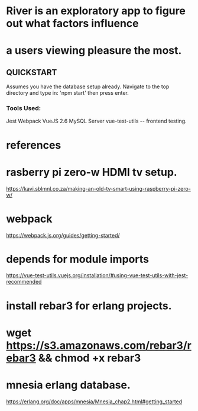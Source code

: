 # River is an exploratory app to figure out what factors influence
# a users viewing pleasure the most.

## QUICKSTART

Assumes you have the database setup already.
Navigate to the top directory and type in:
'npm start'
then press enter.

### Tools Used:
Jest
Webpack
VueJS 2.6
MySQL Server
vue-test-utils -- frontend testing.

# references

# rasberry pi zero-w HDMI tv setup.
https://kavi.sblmnl.co.za/making-an-old-tv-smart-using-raspberry-pi-zero-w/

# webpack
https://webpack.js.org/guides/getting-started/

# depends for module imports
https://vue-test-utils.vuejs.org/installation/#using-vue-test-utils-with-jest-recommended

# install rebar3 for erlang projects.
# wget https://s3.amazonaws.com/rebar3/rebar3 && chmod +x rebar3

# mnesia erlang database.
 https://erlang.org/doc/apps/mnesia/Mnesia_chap2.html#getting_started
